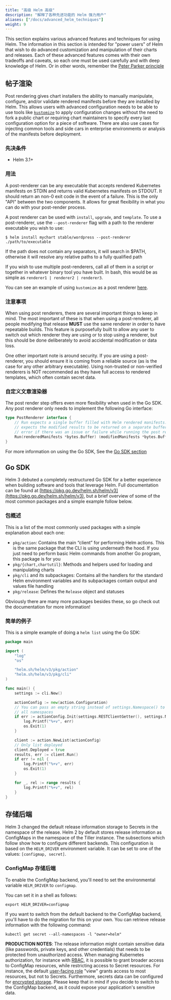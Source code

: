 ```yaml
---
title: "高级 Helm 高级"
description: "解释了各种先进功能的 Helm 强力用户"
aliases: ["/docs/advanced_helm_techniques"]
weight: 9
---
```


This section explains various advanced features and techniques for using Helm.
The information in this section is intended for "power users" of Helm that wish
to do advanced customization and manipulation of their charts and releases. Each
of these advanced features comes with their own tradeoffs and caveats, so each
one must be used carefully and with deep knowledge of Helm. Or in other words,
remember the [Peter Parker
principle](https://en.wikipedia.org/wiki/With_great_power_comes_great_responsibility)

## 帖子渲染

Post rendering gives chart installers the ability to manually manipulate,
configure, and/or validate rendered manifests before they are installed by Helm.
This allows users with advanced configuration needs to be able to use tools like
[`kustomize`](https://kustomize.io) to apply configuration changes without the
need to fork a public chart or requiring chart maintainers to specify every last
configuration option for a piece of software. There are also use cases for
injecting common tools and side cars in enterprise environments or analysis of
the manifests before deployment.

### 先决条件

- Helm 3.1+

### 用法

A post-renderer can be any executable that accepts rendered Kubernetes manifests
on STDIN and returns valid Kubernetes manifests on STDOUT. It should return an
non-0 exit code in the event of a failure. This is the only "API" between the two
components. It allows for great flexibility in what you can do with your
post-render process.

A post renderer can be used with `install`, `upgrade`, and `template`. To use a
post-renderer, use the `--post-renderer` flag with a path to the renderer
executable you wish to use:

```shell
$ helm install mychart stable/wordpress --post-renderer ./path/to/executable
```

If the path does not contain any separators, it will search in \$PATH, otherwise
it will resolve any relative paths to a fully qualified path

If you wish to use multiple post-renderers, call all of them in a script or
together in whatever binary tool you have built. In bash, this would be as
simple as `renderer1 | renderer2 | renderer3`.

You can see an example of using `kustomize` as a post renderer
[here](https://github.com/thomastaylor312/advanced-helm-demos/tree/master/post-render).

### 注意事项

When using post renderers, there are several important things to keep in mind.
The most important of these is that when using a post-renderer, all people
modifying that release **MUST** use the same renderer in order to have
repeatable builds. This feature is purposefully built to allow any user to
switch out which renderer they are using or to stop using a renderer, but this
should be done deliberately to avoid accidental modification or data loss.

One other important note is around security. If you are using a post-renderer,
you should ensure it is coming from a reliable source (as is the case for any
other arbitrary executable). Using non-trusted or non-verified renderers is NOT
recommended as they have full access to rendered templates, which often contain
secret data.

### 自定义文章渲染器

The post render step offers even more flexibility when used in the Go SDK. Any
post renderer only needs to implement the following Go interface:

```go
type PostRenderer interface {
    // Run expects a single buffer filled with Helm rendered manifests. It
    // expects the modified results to be returned on a separate buffer or an
    // error if there was an issue or failure while running the post render step
    Run(renderedManifests *bytes.Buffer) (modifiedManifests *bytes.Buffer, err error)
}
```

For more information on using the Go SDK, See the [Go SDK section](#go-sdk)

## Go SDK

Helm 3 debuted a completely restructured Go SDK for a better experience when
building software and tools that leverage Helm. Full documentation can be found
at [https://pkg.go.dev/helm.sh/helm/v3](https://pkg.go.dev/helm.sh/helm/v3), but a brief overview of some of the most
common packages and a simple example follow below.

### 包概述

This is a list of the most commonly used packages with a simple explanation
about each one:

- `pkg/action`: Contains the main “client” for performing Helm actions. This is
  the same package that the CLI is using underneath the hood. If you just need
  to perform basic Helm commands from another Go program, this package is for
  you
- `pkg/{chart,chartutil}`: Methods and helpers used for loading and manipulating
  charts
- `pkg/cli` and its subpackages: Contains all the handlers for the standard Helm
  environment variables and its subpackages contain output and values file
  handling
- `pkg/release`: Defines the `Release` object and statuses

Obviously there are many more packages besides these, so go check out the
documentation for more information!

### 简单的例子

This is a simple example of doing a `helm list` using the Go SDK:

```go
package main

import (
    "log"
    "os"

    "helm.sh/helm/v3/pkg/action"
    "helm.sh/helm/v3/pkg/cli"
)

func main() {
    settings := cli.New()

    actionConfig := new(action.Configuration)
    // You can pass an empty string instead of settings.Namespace() to list
    // all namespaces
    if err := actionConfig.Init(settings.RESTClientGetter(), settings.Namespace(), os.Getenv("HELM_DRIVER"), log.Printf); err != nil {
        log.Printf("%+v", err)
        os.Exit(1)
    }

    client := action.NewList(actionConfig)
    // Only list deployed
    client.Deployed = true
    results, err := client.Run()
    if err != nil {
        log.Printf("%+v", err)
        os.Exit(1)
    }

    for _, rel := range results {
        log.Printf("%+v", rel)
    }
}

```

## 存储后端

Helm 3 changed the default release information storage to Secrets in the namespace
of the release. Helm 2 by default stores release information as ConfigMaps in the
namespace of the Tiller instance. The subsections which follow show how to
configure different backends. This configuration is based on the `HELM_DRIVER`
environment variable. It can be set to one of the values: `[configmap, secret]`.

### ConfigMap 存储后端

To enable the ConfigMap backend, you'll need to set the environmental variable
`HELM_DRIVER` to `configmap`.

You can set it in a shell as follows:

```shell
export HELM_DRIVER=configmap
```

If you want to switch from the default backend to the ConfigMap
backend, you'll have to do the migration for this on your own. You can retrieve
release information with the following command:

```shell
kubectl get secret --all-namespaces -l "owner=helm"
```

**PRODUCTION NOTES**: The release information might contain sensitive data
(like passwords, private keys, and other credentials) that needs to be protected
from unauthorized access. When managing Kubernetes authorization, for instance with
[RBAC](https://kubernetes.io/docs/reference/access-authn-authz/rbac/), it
is possible to grant broader access to ConfigMap resources, while restricting
access to Secret resources. For instance, the default
[user-facing role](https://kubernetes.io/docs/reference/access-authn-authz/rbac/#user-facing-roles)
"view" grants access to most resources, but not to Secrets. Furthermore, secrets data can be
configured for [encrypted storage](https://kubernetes.io/docs/tasks/administer-cluster/encrypt-data/).
Please keep that in mind if you decide to switch to the ConfigMap backend, as it
could expose your application's sensitive data.
